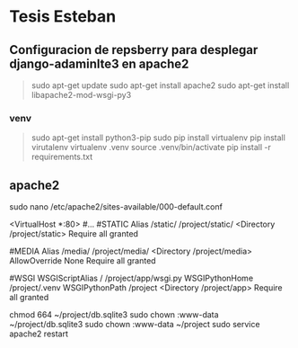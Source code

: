 # Tesis Esteban 


## Configuracion de repsberry para desplegar django-adaminlte3 en apache2

> sudo apt-get update
> sudo apt-get install apache2
> sudo apt-get install libapache2-mod-wsgi-py3

### venv
> sudo apt-get install python3-pip
> sudo pip install virtualenv
> pip install virutalenv
> virtualenv .venv
> source .venv/bin/activate
> pip install -r requirements.txt


## apache2
sudo nano /etc/apache2/sites-available/000-default.conf

<VirtualHost *:80>
    #...
</VirtualHost>
#STATIC
Alias /static/ /project/static/
<Directory /project/static>
    Require all granted
</Directory>

#MEDIA
Alias /media/ /project/media/
<Directory /project/media>
    AllowOverride None
    Require all granted
</Directory>

#WSGI
WSGIScriptAlias / /project/app/wsgi.py
WSGIPythonHome /project/.venv
WSGIPythonPath /project
<Directory /project/app>
    <Files wsgi.py>
        Require all granted
    </Files>
</Directory>

chmod 664 ~/project/db.sqlite3
sudo chown :www-data ~/project/db.sqlite3
sudo chown :www-data ~/project
sudo service apache2 restart